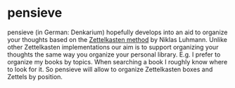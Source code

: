 # pensieve
pensieve (in German: Denkarium) hopefully develops into an aid to organize your thoughts based on the [Zettelkasten method](https://en.wikipedia.org/wiki/Zettelkasten) by Niklas Luhmann. Unlike other Zettelkasten implementations our aim is to support organizing your thoughts the same way you organize your personal library. E.g. I prefer to organize my books by topics. When searching a book I roughly know where to look for it. So pensieve will allow to organize Zettelkasten boxes and Zettels by position.